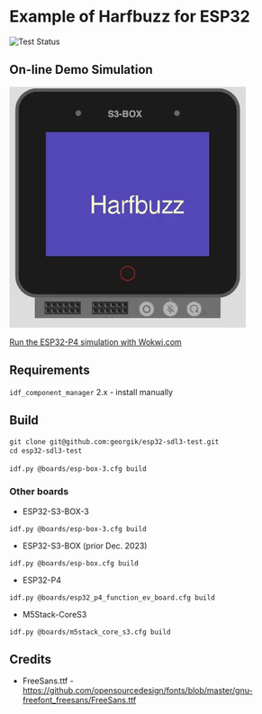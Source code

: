 # Example of Harfbuzz for ESP32

![Test Status](https://github.com/georgik/esp32-harfbuzz-example/actions/workflows/test.yml/badge.svg)


## On-line Demo Simulation

[![ESP32-P4 SDL3 Harfbuzz Simulation](docs/img/esp-box-harfbuzz.webp)](https://wokwi.com/experimental/viewer?diagram=https%3A%2F%2Fraw.githubusercontent.com%2Fgeorgik%2Fesp32-harfbuzz-example%2Fmain%2Fboards%2Fesp-box%2Fdiagram.json&firmware=https%3A%2F%2Fgithub.com%2Fgeorgik%2Fesp32-harfbuzz-example%2Freleases%2Fdownload%2Fv1.0.0%2Fesp32-harfbuzz-example-esp-box.bin)

[Run the ESP32-P4 simulation with Wokwi.com](https://wokwi.com/experimental/viewer?diagram=https%3A%2F%2Fraw.githubusercontent.com%2Fgeorgik%2Fesp32-harfbuzz-example%2Fmain%2Fboards%2Fesp-box%2Fdiagram.json&firmware=https%3A%2F%2Fgithub.com%2Fgeorgik%2Fesp32-harfbuzz-example%2Freleases%2Fdownload%2Fv1.0.0%2Fesp32-harfbuzz-example-esp-box.bin)

## Requirements

`idf_component_manager` 2.x - install manually

## Build

```shell
git clone git@github.com:georgik/esp32-sdl3-test.git
cd esp32-sdl3-test

idf.py @boards/esp-box-3.cfg build
```

### Other boards

- ESP32-S3-BOX-3
```shell
idf.py @boards/esp-box-3.cfg build
```

- ESP32-S3-BOX (prior Dec. 2023)
```shell
idf.py @boards/esp-box.cfg build
```

- ESP32-P4
```shell
idf.py @boards/esp32_p4_function_ev_board.cfg build
```

- M5Stack-CoreS3
```shell
idf.py @boards/m5stack_core_s3.cfg build
```


## Credits

- FreeSans.ttf - https://github.com/opensourcedesign/fonts/blob/master/gnu-freefont_freesans/FreeSans.ttf
